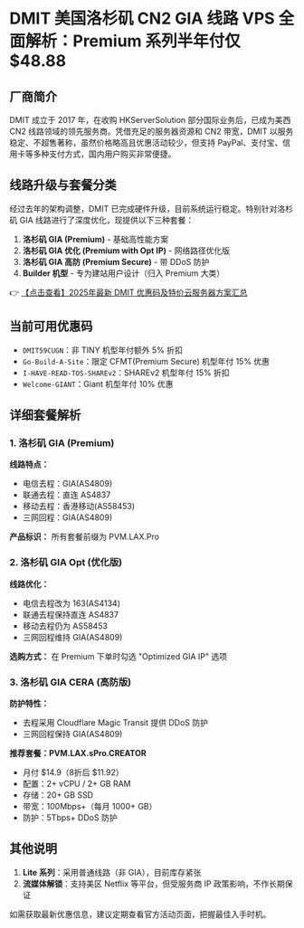 # DMIT 美国洛杉矶 CN2 GIA 线路 VPS 全面解析：Premium 系列半年付仅 $48.88

## 厂商简介

DMIT 成立于 2017 年，在收购 HKServerSolution 部分国际业务后，已成为美西 CN2 线路领域的领先服务商。凭借充足的服务器资源和 CN2 带宽，DMIT 以服务稳定、不超售著称，虽然价格略高且优惠活动较少，但支持 PayPal、支付宝、信用卡等多种支付方式，国内用户购买非常便捷。

## 线路升级与套餐分类

经过去年的架构调整，DMIT 已完成硬件升级，目前系统运行稳定。特别针对洛杉矶 GIA 线路进行了深度优化，现提供以下三种套餐：

1. **洛杉矶 GIA (Premium)** - 基础高性能方案
2. **洛杉矶 GIA 优化 (Premium with Opt IP)** - 网络路径优化版
3. **洛杉矶 GIA 高防 (Premium Secure)** - 带 DDoS 防护
4. **Builder 机型** - 专为建站用户设计（归入 Premium 大类）

👉 [【点击查看】2025年最新 DMIT 优惠码及特价云服务器方案汇总](https://bit.ly/dmit_coupon)

## 当前可用优惠码

- `DMIT59CUGN`：非 TINY 机型年付额外 5% 折扣
- `Go-Build-A-Site`：限定 CFMT(Premium Secure) 机型年付 15% 优惠
- `I-HAVE-READ-TOS-SHAREv2`：SHAREv2 机型年付 15% 折扣
- `Welcome-GIANT`：Giant 机型年付 10% 优惠

## 详细套餐解析

### 1. 洛杉矶 GIA (Premium)

**线路特点：**
- 电信去程：GIA(AS4809)
- 联通去程：直连 AS4837
- 移动去程：香港移动(AS58453)
- 三网回程：GIA(AS4809)

**产品标识：** 所有套餐前缀为 PVM.LAX.Pro

### 2. 洛杉矶 GIA Opt (优化版)

**线路优化：**
- 电信去程改为 163(AS4134)
- 联通去程保持直连 AS4837
- 移动去程仍为 AS58453
- 三网回程维持 GIA(AS4809)

**选购方式：** 在 Premium 下单时勾选 "Optimized GIA IP" 选项

### 3. 洛杉矶 GIA CERA (高防版)

**防护特性：**
- 去程采用 Cloudflare Magic Transit 提供 DDoS 防护
- 三网回程保持 GIA(AS4809)

**推荐套餐：PVM.LAX.sPro.CREATOR**
- 月付 $14.9（8折后 $11.92）
- 配置：2+ vCPU / 2+ GB RAM
- 存储：20+ GB SSD
- 带宽：100Mbps+（每月 1000+ GB）
- 防护：5Tbps+ DDoS 防护

## 其他说明

1. **Lite 系列**：采用普通线路（非 GIA），目前库存紧张
2. **流媒体解锁**：支持美区 Netflix 等平台，但受服务商 IP 政策影响，不作长期保证

如需获取最新优惠信息，建议定期查看官方活动页面，把握最佳入手时机。